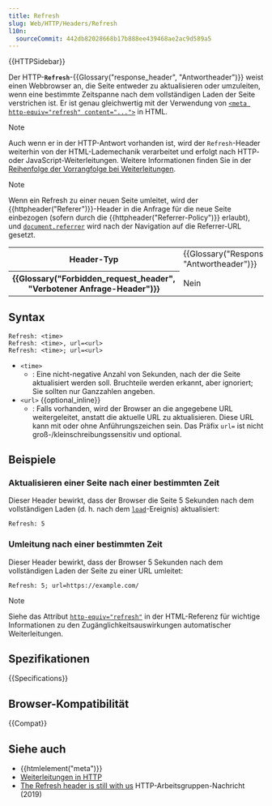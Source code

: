 ```yaml
---
title: Refresh
slug: Web/HTTP/Headers/Refresh
l10n:
  sourceCommit: 442db82028668b17b888ee439468ae2ac9d589a5
---
```


{{HTTPSidebar}}

Der HTTP-**`Refresh`**-{{Glossary("response_header", "Antwortheader")}} weist einen Webbrowser an, die Seite entweder zu aktualisieren oder umzuleiten, wenn eine bestimmte Zeitspanne nach dem vollständigen Laden der Seite verstrichen ist. Er ist genau gleichwertig mit der Verwendung von [`<meta http-equiv="refresh" content="...">`](/de/docs/Web/HTML/Element/meta#http-equiv) in HTML.

> [!NOTE]
> Auch wenn er in der HTTP-Antwort vorhanden ist, wird der `Refresh`-Header weiterhin von der HTML-Lademechanik verarbeitet und erfolgt nach HTTP- oder JavaScript-Weiterleitungen. Weitere Informationen finden Sie in der [Reihenfolge der Vorrangfolge bei Weiterleitungen](/de/docs/Web/HTTP/Redirections#order_of_precedence).

> [!NOTE]
> Wenn ein Refresh zu einer neuen Seite umleitet, wird der {{httpheader("Referer")}}-Header in die Anfrage für die neue Seite einbezogen (sofern durch die {{httpheader("Referrer-Policy")}} erlaubt), und [`document.referrer`](/de/docs/Web/API/Document/referrer) wird nach der Navigation auf die Referrer-URL gesetzt.

<table class="properties">
  <tbody>
    <tr>
      <th scope="row">Header-Typ</th>
      <td>{{Glossary("Response_header", "Antwortheader")}}</td>
    </tr>
    <tr>
      <th scope="row">{{Glossary("Forbidden_request_header", "Verbotener Anfrage-Header")}}</th>
      <td>Nein</td>
    </tr>
  </tbody>
</table>

## Syntax

```http
Refresh: <time>
Refresh: <time>, url=<url>
Refresh: <time>; url=<url>
```

- `<time>`
  - : Eine nicht-negative Anzahl von Sekunden, nach der die Seite aktualisiert werden soll. Bruchteile werden erkannt, aber ignoriert; Sie sollten nur Ganzzahlen angeben.
- `<url>` {{optional_inline}}
  - : Falls vorhanden, wird der Browser an die angegebene URL weitergeleitet, anstatt die aktuelle URL zu aktualisieren. Diese URL kann mit oder ohne Anführungszeichen sein. Das Präfix `url=` ist nicht groß-/kleinschreibungssensitiv und optional.

## Beispiele

### Aktualisieren einer Seite nach einer bestimmten Zeit

Dieser Header bewirkt, dass der Browser die Seite 5 Sekunden nach dem vollständigen Laden (d. h. nach dem [`load`](/de/docs/Web/API/Window/load_event)-Ereignis) aktualisiert:

```http
Refresh: 5
```

### Umleitung nach einer bestimmten Zeit

Dieser Header bewirkt, dass der Browser 5 Sekunden nach dem vollständigen Laden der Seite zu einer URL umleitet:

```http
Refresh: 5; url=https://example.com/
```

> [!NOTE]
> Siehe das Attribut [`http-equiv="refresh"`](/de/docs/Web/HTML/Element/meta#refresh) in der HTML-Referenz für wichtige Informationen zu den Zugänglichkeitsauswirkungen automatischer Weiterleitungen.

## Spezifikationen

{{Specifications}}

## Browser-Kompatibilität

{{Compat}}

## Siehe auch

- {{htmlelement("meta")}}
- [Weiterleitungen in HTTP](/de/docs/Web/HTTP/Redirections)
- [The Refresh header is still with us](https://lists.w3.org/Archives/Public/ietf-http-wg/2019JanMar/0197.html) HTTP-Arbeitsgruppen-Nachricht (2019)
